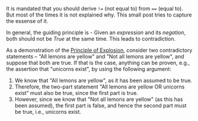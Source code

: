 It is mandated that you should derive `!=` (not equal to) from `==` (equal to).
But most of the times it is not explained why.
This small post tries to capture the essense of it.

In general, the guiding principle is - Given an *expression* and its *negation*, both should not be *True* at the same time.
This leads to contradiction.

As a demonstration of the [Principle of Explosion](https://en.wikipedia.org/wiki/Principle_of_explosion), consider two contradictory statements – "All lemons are yellow" and "Not all lemons are yellow", 
and suppose that both are true. If that is the case, anything can be proven, e.g., the assertion that "unicorns exist", 
by using the following argument:
1. We know that "All lemons are yellow", as it has been assumed to be true.
1. Therefore, the two-part statement "All lemons are yellow OR unicorns exist” must also be true, since the first part is true.
1. However, since we know that "Not all lemons are yellow" (as this has been assumed), the first part is false, and hence the second part must be true, i.e., unicorns exist.
